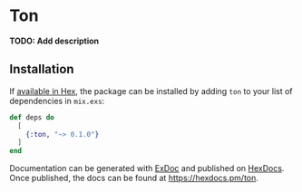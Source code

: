 # Ton

**TODO: Add description**

## Installation

If [available in Hex](https://hex.pm/docs/publish), the package can be installed
by adding `ton` to your list of dependencies in `mix.exs`:

```elixir
def deps do
  [
    {:ton, "~> 0.1.0"}
  ]
end
```

Documentation can be generated with [ExDoc](https://github.com/elixir-lang/ex_doc)
and published on [HexDocs](https://hexdocs.pm). Once published, the docs can
be found at <https://hexdocs.pm/ton>.

